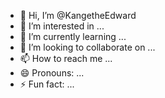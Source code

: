 - 👋 Hi, I’m @KangetheEdward
- 👀 I’m interested in ...
- 🌱 I’m currently learning ...
- 💞️ I’m looking to collaborate on ...
- 📫 How to reach me ...
- 😄 Pronouns: ...
- ⚡ Fun fact: ...

<!---
KangetheEdward/KangetheEdward is a ✨ special ✨ repository because its `README.md` (this file) appears on your GitHub profile.
You can click the Preview link to take a look at your changes.
--->
